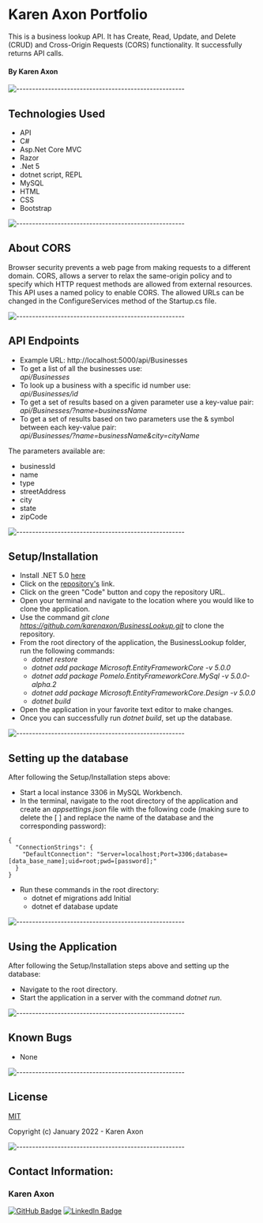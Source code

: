 # Karen Axon Portfolio
This is a business lookup API. It has Create, Read, Update, and Delete (CRUD) and Cross-Origin Requests (CORS) functionality. It successfully returns API calls.

#### By Karen Axon

![-----------------------------------------------------](https://raw.githubusercontent.com/andreasbm/readme/master/assets/lines/aqua.png)

## Technologies Used
* API
* C#
* Asp.Net Core MVC
* Razor
* .Net 5
* dotnet script, REPL
* MySQL
* HTML
* CSS
* Bootstrap

![-----------------------------------------------------](https://raw.githubusercontent.com/andreasbm/readme/master/assets/lines/aqua.png)

## About CORS

 Browser security prevents a web page from making requests to a different domain. CORS, allows a server to relax the same-origin policy and to specify which HTTP request methods are allowed from external resources. This API uses a named policy to enable CORS. The allowed URLs can be changed in the ConfigureServices method of the Startup.cs file. 

![-----------------------------------------------------](https://raw.githubusercontent.com/andreasbm/readme/master/assets/lines/aqua.png)

## API Endpoints
* Example URL: http://localhost:5000/api/Businesses
* To get a list of all the businesses use: <br>_api/Businesses_
* To look up a business with a specific id number use: <br>_api/Businesses/id_
* To get a set of results based on a given parameter use a key-value pair: <br> _api/Businesses/?name=businessName_
* To get a set of results based on two parameters use the & symbol between each key-value pair: <br>_api/Businesses/?name=businessName&city=cityName_

The parameters available are:
- businessId
- name
- type
- streetAddress
- city
- state
- zipCode

![-----------------------------------------------------](https://raw.githubusercontent.com/andreasbm/readme/master/assets/lines/aqua.png)

## Setup/Installation 

* Install .NET 5.0 [here](https://dotnet.microsoft.com/en-us/download/dotnet/5.0)
* Click on the [repository's](https://github.com/karenaxon/BusinessLookup.git) link.
* Click on the green "Code" button and copy the repository URL.
* Open your terminal and navigate to the location where you would like to clone the application.
* Use the command _git clone https://github.com/karenaxon/BusinessLookup.git_ to clone the repository.
* From the root directory of the application, the BusinessLookup folder, run the following commands:
  - _dotnet restore_
  - _dotnet add package Microsoft.EntityFrameworkCore -v 5.0.0_ 
  - _dotnet add package Pomelo.EntityFrameworkCore.MySql -v 5.0.0-alpha.2_	
  - _dotnet add package Microsoft.EntityFrameworkCore.Design -v 5.0.0_
  -  _dotnet build_		
* Open the application in your favorite text editor to make changes.
* Once you can successfully run _dotnet build_, set up the database.


![-----------------------------------------------------](https://raw.githubusercontent.com/andreasbm/readme/master/assets/lines/aqua.png)


## Setting up the database

After following the Setup/Installation steps above:
* Start a local instance 3306 in MySQL Workbench.
* In the terminal, navigate to the root directory of the application and create an _appsettings.json_ file with the following code (making sure to delete the [ ] and replace the name of the database and the corresponding password):
```
{
  "ConnectionStrings": {
    "DefaultConnection": "Server=localhost;Port=3306;database=[data_base_name];uid=root;pwd=[password];"
  }
}
```
* Run these commands in the root directory:
  - dotnet ef migrations add Initial
  - dotnet ef database update

![-----------------------------------------------------](https://raw.githubusercontent.com/andreasbm/readme/master/assets/lines/aqua.png)


## Using the Application
After following the Setup/Installation steps above and setting up the database: 
  * Navigate to the root directory.
  * Start the application in a server with the command _dotnet run_.	

![-----------------------------------------------------](https://raw.githubusercontent.com/andreasbm/readme/master/assets/lines/aqua.png)

## Known Bugs
* None

![-----------------------------------------------------](https://raw.githubusercontent.com/andreasbm/readme/master/assets/lines/aqua.png)

## License

[MIT](https://choosealicense.com/licenses/mit/)

Copyright (c) January 2022 - Karen Axon

![-----------------------------------------------------](https://raw.githubusercontent.com/andreasbm/readme/master/assets/lines/aqua.png)


## Contact Information:

<h3>Karen Axon</h3>

[![GitHub Badge](https://img.shields.io/badge/GitHub-100000?style=for-the-badge&logo=github&logoColor=white)](https://github.com/karenaxon)
[![LinkedIn Badge](https://img.shields.io/badge/LinkedIn-0077B5?style=for-the-badge&logo=linkedin&logoColor=white)](https://www.linkedin.com/in/kaxon)
